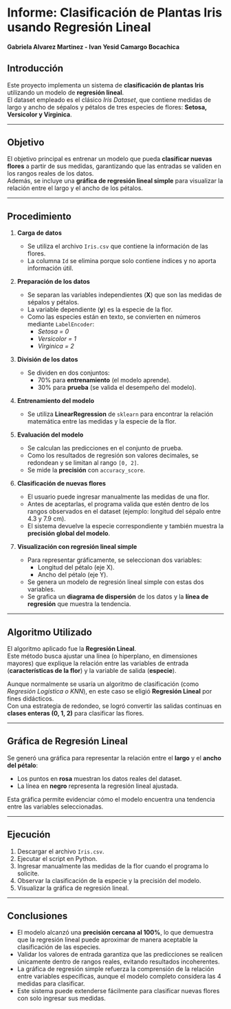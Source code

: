 # Informe: Clasificación de Plantas Iris usando Regresión Lineal  
#### Gabriela Alvarez Martinez - Ivan Yesid Camargo Bocachica

## Introducción
Este proyecto implementa un sistema de **clasificación de plantas Iris** utilizando un modelo de **regresión lineal**.  
El dataset empleado es el clásico *Iris Dataset*, que contiene medidas de largo y ancho de sépalos y pétalos de tres especies de flores: **Setosa, Versicolor y Virginica**.

---
## Objetivo
El objetivo principal es entrenar un modelo que pueda **clasificar nuevas flores** a partir de sus medidas, garantizando que las entradas se validen en los rangos reales de los datos.  
Además, se incluye una **gráfica de regresión lineal simple** para visualizar la relación entre el largo y el ancho de los pétalos.

---

## Procedimiento
1. **Carga de datos**  
   - Se utiliza el archivo `Iris.csv` que contiene la información de las flores.  
   - La columna `Id` se elimina porque solo contiene índices y no aporta información útil.

2. **Preparación de los datos**  
   - Se separan las variables independientes (**X**) que son las medidas de sépalos y pétalos.  
   - La variable dependiente (**y**) es la especie de la flor.  
   - Como las especies están en texto, se convierten en números mediante `LabelEncoder`:  
     - *Setosa = 0*  
     - *Versicolor = 1*  
     - *Virginica = 2*

3. **División de los datos**  
   - Se dividen en dos conjuntos:  
     - 70% para **entrenamiento** (el modelo aprende).  
     - 30% para **prueba** (se valida el desempeño del modelo).

4. **Entrenamiento del modelo**  
   - Se utiliza **LinearRegression** de `sklearn` para encontrar la relación matemática entre las medidas y la especie de la flor.  

5. **Evaluación del modelo**  
   - Se calculan las predicciones en el conjunto de prueba.  
   - Como los resultados de regresión son valores decimales, se redondean y se limitan al rango `[0, 2]`.  
   - Se mide la **precisión** con `accuracy_score`.

6. **Clasificación de nuevas flores**  
   - El usuario puede ingresar manualmente las medidas de una flor.  
   - Antes de aceptarlas, el programa valida que estén dentro de los rangos observados en el dataset (ejemplo: longitud del sépalo entre 4.3 y 7.9 cm).  
   - El sistema devuelve la especie correspondiente y también muestra la **precisión global del modelo**.

7. **Visualización con regresión lineal simple**  
   - Para representar gráficamente, se seleccionan dos variables:  
     - Longitud del pétalo (eje X).  
     - Ancho del pétalo (eje Y).  
   - Se genera un modelo de regresión lineal simple con estas dos variables.  
   - Se grafica un **diagrama de dispersión** de los datos y la **línea de regresión** que muestra la tendencia.

---

## Algoritmo Utilizado
El algoritmo aplicado fue la **Regresión Lineal**.  
Este método busca ajustar una línea (o hiperplano, en dimensiones mayores) que explique la relación entre las variables de entrada (**características de la flor**) y la variable de salida (**especie**).  

Aunque normalmente se usaría un algoritmo de clasificación (como *Regresión Logística o KNN*), en este caso se eligió **Regresión Lineal** por fines didácticos.  
Con una estrategia de redondeo, se logró convertir las salidas continuas en **clases enteras (0, 1, 2)** para clasificar las flores.

---

## Gráfica de Regresión Lineal
Se generó una gráfica para representar la relación entre el **largo** y el **ancho del pétalo**:  

- Los puntos en **rosa** muestran los datos reales del dataset.  
- La línea en **negro** representa la regresión lineal ajustada.  

Esta gráfica permite evidenciar cómo el modelo encuentra una tendencia entre las variables seleccionadas.

---

## Ejecución
1. Descargar el archivo `Iris.csv`.  
2. Ejecutar el script en Python.  
3. Ingresar manualmente las medidas de la flor cuando el programa lo solicite.  
4. Observar la clasificación de la especie y la precisión del modelo.  
5. Visualizar la gráfica de regresión lineal.
---

## Conclusiones
- El modelo alcanzó una **precisión cercana al 100%**, lo que demuestra que la regresión lineal puede aproximar de manera aceptable la clasificación de las especies.  
- Validar los valores de entrada garantiza que las predicciones se realicen únicamente dentro de rangos reales, evitando resultados incoherentes.  
- La gráfica de regresión simple refuerza la comprensión de la relación entre variables específicas, aunque el modelo completo considera las 4 medidas para clasificar.  
- Este sistema puede extenderse fácilmente para clasificar nuevas flores con solo ingresar sus medidas.

